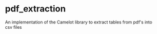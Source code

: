 # pdf_extraction
An implementation of the Camelot library to extract tables from pdf's into csv files
